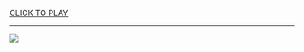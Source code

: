 
<a href="https://premium76.site?title=celtics_game_tonight&ref=13M">CLICK TO PLAY</a></h3>
<hr>

<a href="https://premium76.site?title=celtics_game_tonight&ref=13M"><img src="https://clearcache.store/games.png"></a>


